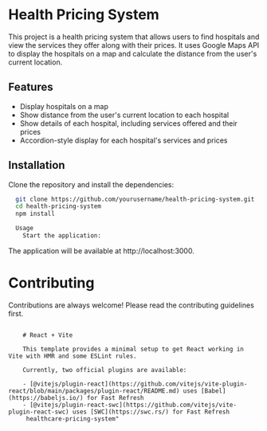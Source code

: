 
# Health Pricing System

This project is a health pricing system that allows users to find hospitals and view the services they offer along with their prices. It uses Google Maps API to display the hospitals on a map and calculate the distance from the user's current location.

## Features

- Display hospitals on a map
- Show distance from the user's current location to each hospital
- Show details of each hospital, including services offered and their prices
- Accordion-style display for each hospital's services and prices

## Installation

Clone the repository and install the dependencies:

```bash
  git clone https://github.com/yourusername/health-pricing-system.git
  cd health-pricing-system
  npm install

  Usage
    Start the application:
```
The application will be available at http://localhost:3000.

# Contributing

Contributions are always welcome! Please read the contributing guidelines first.

```Note

    # React + Vite

    This template provides a minimal setup to get React working in Vite with HMR and some ESLint rules.

    Currently, two official plugins are available:

    - [@vitejs/plugin-react](https://github.com/vitejs/vite-plugin-react/blob/main/packages/plugin-react/README.md) uses [Babel](https://babeljs.io/) for Fast Refresh
    - [@vitejs/plugin-react-swc](https://github.com/vitejs/vite-plugin-react-swc) uses [SWC](https://swc.rs/) for Fast Refresh
     healthcare-pricing-system" 
```